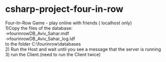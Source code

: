 # csharp-project-four-in-row
Four-In-Row Game - play online with friends ( localhost only)  
1)Copy the files of the database:  
  ->fourinrowDB_Aviv_Sahar.mdf  
  ->fourinrowDB_Aviv_Sahar_log.ldf  
to the folder C:\fourinrow\databases  
2) Run the Host and wait until you see a message that the server is running  
3) run the Client.(need to run the Client twice)
